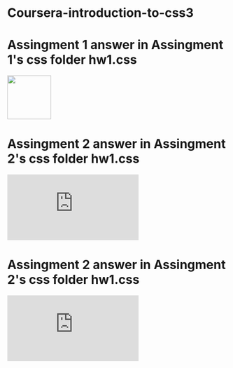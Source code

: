 # Coursera-introduction-to-css3
# Assingment 1 answer in Assingment 1's css folder hw1.css
<a href="https://heyitsamarth.github.io/Coursera-introduction-to-css3/assignment-1/history.html"><img  width ="100px" src ="https://toppng.com/uploads/preview/click-here-blue-click-here-button-11563236016gngoi70mse.png"/></a>
# Assingment 2 answer in Assingment 2's css folder hw1.css
![click here to see ](https://heyitsamarth.github.io/Coursera-introduction-to-css3/assignment-2/history.html)
# Assingment 2 answer in Assingment 2's css folder hw1.css
![click here to see ](https://heyitsamarth.github.io/Coursera-introduction-to-css3/assignment-3/history.html)

